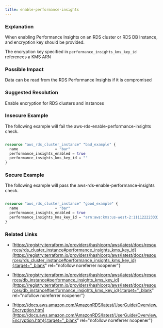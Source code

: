 ```yaml
---
title: enable-performance-insights
---
```


### Explanation


When enabling Performance Insights on an RDS cluster or RDS DB Instance, and encryption key should be provided.

The encryption key specified in `performance_insights_kms_key_id` references a KMS ARN


### Possible Impact
Data can be read from the RDS Performance Insights if it is compromised

### Suggested Resolution
Enable encryption for RDS clusters and instances


### Insecure Example

The following example will fail the aws-rds-enable-performance-insights check.

```terraform

resource "aws_rds_cluster_instance" "bad_example" {
  name                 = "bar"
  performance_insights_enabled = true
  performance_insights_kms_key_id = ""
}

```



### Secure Example

The following example will pass the aws-rds-enable-performance-insights check.

```terraform

resource "aws_rds_cluster_instance" "good_example" {
  name                 = "bar"
  performance_insights_enabled = true
  performance_insights_kms_key_id = "arn:aws:kms:us-west-2:111122223333:key/1234abcd-12ab-34cd-56ef-1234567890ab"
}

```




### Related Links


- [https://registry.terraform.io/providers/hashicorp/aws/latest/docs/resources/rds_cluster_instance#performance_insights_kms_key_id](https://registry.terraform.io/providers/hashicorp/aws/latest/docs/resources/rds_cluster_instance#performance_insights_kms_key_id){:target="_blank" rel="nofollow noreferrer noopener"}

- [https://registry.terraform.io/providers/hashicorp/aws/latest/docs/resources/db_instance#performance_insights_kms_key_id](https://registry.terraform.io/providers/hashicorp/aws/latest/docs/resources/db_instance#performance_insights_kms_key_id){:target="_blank" rel="nofollow noreferrer noopener"}

- [https://docs.aws.amazon.com/AmazonRDS/latest/UserGuide/Overview.Encryption.htm](https://docs.aws.amazon.com/AmazonRDS/latest/UserGuide/Overview.Encryption.htm){:target="_blank" rel="nofollow noreferrer noopener"}


